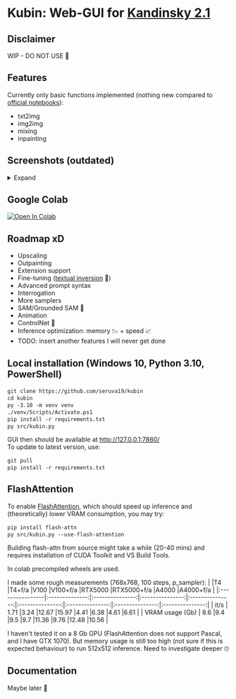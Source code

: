 
# Kubin: Web-GUI for [Kandinsky 2.1](https://github.com/ai-forever/Kandinsky-2/)

## Disclaimer

WIP - DO NOT USE 🛑

## Features

Currently only basic functions implemented (nothing new compared to [official notebooks](https://github.com/ai-forever/Kandinsky-2/tree/main/notebooks)):
* txt2img
* img2img
* mixing
* inpainting 


## Screenshots (outdated)
<details> 
<summary>Expand</summary>

### txt2img
	
![img](/sshots/t2i.png)
	
<br>

### img2img
	
![img](/sshots/i2i.png)

<br>

### mixing
	
![img](/sshots/mix.png)

<br>
	
### inpainting
    
![img](/sshots/inpaint.png)
	
</details>

## Google Colab

[![Open In Colab](https://colab.research.google.com/assets/colab-badge.svg)](https://colab.research.google.com/drive/1lx4lQS61hYb02BSoAoJUAVwPr7PhhkJt)
<br>

## Roadmap xD

* Upscaling
* Outpainting
* Extension support 
* Fine-tuning ([textual inversion](https://github.com/TheDenk/Kandinsky-2-textual-inversion) 👀)
* Advanced prompt syntax
* Interrogation
* More samplers
* SAM/Grounded SAM 🤩
* Animation
* ControlNet 🙏
* Inference optimization: memory 📉 + speed 📈
* TODO: insert another features I will never get done


## Local installation (Windows 10, Python 3.10, PowerShell)

```
git clone https://github.com/seruva19/kubin
cd kubin
py -3.10 -m venv venv
./venv/Scripts/Activate.ps1
pip install -r requirements.txt
py src/kubin.py
```
GUI then should be available at http://127.0.0.1:7860/
<br>
To update to latest version, use:
```
git pull
pip install -r requirements.txt
```

## FlashAttention

To enable [FlashAttention](https://github.com/HazyResearch/flash-attention), which should speed up inference and (theoretically) lower VRAM consumption, you may try:
```
pip install flash-attn
py src/kubin.py --use-flash-attention
```

Building flash-attn from source might take a while (20-40 mins) and requires installation of CUDA Toolkit and VS Build Tools.

In colab precompiled wheels are used.

I made some rough measurements (768x768, 100 steps, p_sampler):
|                 |T4              |T4+f/a           |V100             |V100+f/a         |RTX5000          |RTX5000+f/a      |A4000            |A4000+f/a     | 
|:----------------|:--------------:|:---------------:|:---------------:|:---------------:|:---------------:|:---------------:|:---------------:|:---------------:|
| it/s            | 1.71           |3.24             |12.67            |15.97            |4.41             |6.38             |4.61             |6.61             |
| VRAM usage (Gb) | 8.6            |9.4              |9.5              |9.7              |11.36            |9.76             |12.48            |10.56            |

I haven't tested it on a 8 Gb GPU (FlashAttention does not support Pascal, and I have GTX 1070). But memory usage is still too high (not sure if this is expected behaviour) to run 512x512 inference. Need to investigate deeper 🙄

## Documentation

Maybe later 🤷
